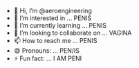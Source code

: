 - 👋 Hi, I’m @aeroengineering
- 👀 I’m interested in ... PENIS
- 🌱 I’m currently learning ... PENIS
- 💞️ I’m looking to collaborate on ... VAGINA
- 📫 How to reach me ... PENIS
- 😄 Pronouns: ... PEN/IS
- ⚡ Fun fact: ... I AM PENI

<!---
aeroengineering/aeroengineering is a ✨ special ✨ repository because its `README.md` (this file) appears on your GitHub profile.
You can click the Preview link to take a look at your changes.
--->

